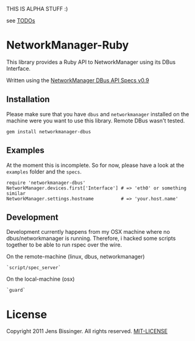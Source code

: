 THIS IS ALPHA STUFF :)

see [TODOs](TODO.md)

# NetworkManager-Ruby

This library provides a Ruby API to NetworkManager using its DBus Interface.

Written using the [NetworkManager DBus API Specs v0.9](http://projects.gnome.org/NetworkManager/developers/api/09/spec.html)

## Installation

Please make sure that you have `dbus` and `networkmanager` installed on the machine
were you want to use this library. Remote DBus wasn't tested.

    gem install networkmanager-dbus

## Examples

At the moment this is incomplete. So for now,
please have a look at the `examples` folder and the `specs`.

    require 'networkmanager-dbus'
    NetworkManager.devices.first['Interface'] # => 'eth0' or something similar
    NetworkManager.settings.hostname          # => 'your.host.name'

## Development

Development currently happens from my OSX machine where no dbus/networkmanager
is running. Therefore, i hacked some scripts together to be able to run rspec
over the wire.

On the remote-machine (linux, dbus, networkmanager)

    `script/spec_server`
    
On the local-machine (osx)

    `guard`

# License

Copyright 2011 Jens Bissinger. All rights reserved. [MIT-LICENSE](MIT-LICENSE)
